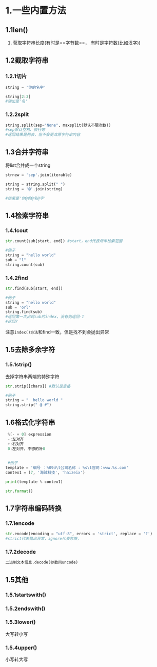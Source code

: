 

# 1.一些内置方法

## 1.1len()

1. 获取字符串长度(有时是==字节数==， 有时是字符数(比如汉字))



## 1.2截取字符串

### 1.2.1切片

```python
string = '你的名字'

string[2:3]
#输出是'名'
```



### 1.2.2split

```python
string.split(sep="None", maxsplit(默认不限次数))
#sep默认空格、换行等
#返回结果是列表，但不会更改原字符串内容
```



## 1.3合并字符串

将list合并成一个string

```python
strnew = 'sep'.join(iterable)

string = string.split(" ")
string = '@'.join(string)

#结果是'你@的@名@字'
```





## 1.4检索字符串

### 1.4.1cout

```python
str.count(sub[start, end]) #start，end代表母串检索范围

#例子
string = "hello world"
sub = "l"
string.count(sub)
```



### 1.4.2find

```python
str.find(sub[start, end])

#例子
string = "hello world"
sub = 'orl'
string.find(sub)
#返回第一次出现sub的index，没有则返回-1
#返回7
```



注意`index()方法`和find一致，但是找不到会抛出异常



## 1.5去除多余字符

### 1.5.1strip()

去掉字符串两端的特殊字符

```python
str.strip([chars]) #默认是空格

#例子
string = "  hello world "
string.strip(" @ #")
```



## 1.6格式化字符串

```python
 %[- + 0] expression
 -:左对齐
 +:右对齐
 0:左对齐，不够的补0
    
    
 #例子
template = '编号 ：%09d\t公司名称 : %s\t官网：www.%s.com'
contex1 = (7, '海贼科技', 'haizeix')

print(template % contex1)
```

```python
str.format()
```



## 1.7字符串编码转换

### 1.7.1encode

```python
str.encode(encoding = "utf-8", errors = 'strict', replace = '?')
#strict代表抛出异常，ignore代表忽略，
```



### 1.7.2decode

```python
二进制文本信息.decode(参数同uncode)
```



## 1.5其他

### 1.5.1startswith()

### 1.5.2endswith()



### 1.5.3lower()

大写转小写



### 1.5.4upper()

小写转大写